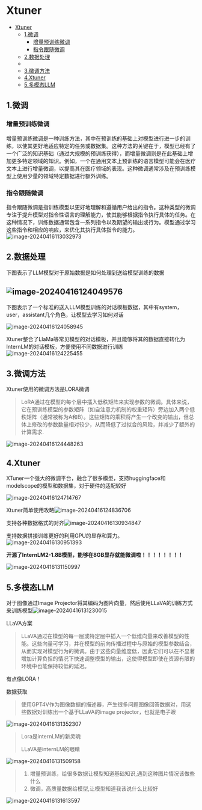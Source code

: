 # Xtuner
- [Xtuner](#xtuner)
  - [1.微调](#1微调)
    - [增量预训练微调](#增量预训练微调)
    - [指令跟随微调](#指令跟随微调)
  - [2.数据处理](#2数据处理)
  - [](#)
  - [3.微调方法](#3微调方法)
  - [4.Xtuner](#4xtuner)
  - [5.多模态LLM](#5多模态llm)

## 1.微调

### 增量预训练微调

增量预训练微调是一种训练方法，其中在预训练的基础上对模型进行进一步的训练，以使其更好地适应特定的任务或数据集。这种方法的关键在于，模型已经有了一个广泛的知识基础（通过大规模的预训练获得），而增量微调则是在此基础上增加更多特定领域的知识。例如，一个在通用文本上预训练的语言模型可能会在医疗文本上进行增量微调，以提高其在医疗领域的表现。这种微调通常涉及在预训练模型上使用少量的领域特定数据进行额外训练。

### 指令跟随微调

指令跟随微调是指训练模型以更好地理解和遵循用户给出的指令。这种类型的微调专注于提升模型对指令性语言的理解能力，使其能够根据指令执行具体的任务。在这种情况下，训练数据通常包含一系列指令以及期望的输出或行为。模型通过学习这些指令和相应的响应，来优化其执行具体指令的能力。![image-20240416113032973](../Image/image-20240416113032973.png)

## 2.数据处理

下图表示了LLM模型对于原始数据是如何处理到送给模型训练的数据

## ![image-20240416124049576](../Image/image-20240416124049576.png)

下图表示了一个标准的送入LLM模型训练的对话模板数据，其中有system，user，assistant几个角色，让模型去学习如何对话

![image-20240416124058945](../Image/image-20240416124058945.png)

Xtuner整合了LlaMa等常见模型的对话模板，并且能够将其的数据直接转化为InternLM的对话模板，方便使用不同数据进行训练![image-20240416124225455](../Image/image-20240416124225455.png)

## 3.微调方法

Xtuner使用的微调方法是LORA微调

> LoRA通过在模型的每个层中插入低秩矩阵来实现参数的微调。具体来说，它在预训练模型的参数矩阵（如自注意力机制的权重矩阵）旁边加入两个低秩矩阵（通常被称为A和B）。这些矩阵的乘积将产生一个改变的输出，但总体上修改的参数数量相对较少，从而降低了过拟合的风险，并减少了额外的计算需求.
>

 ![image-20240416124448263](../Image/image-20240416124448263.png)

## 4.Xtuner

XTuner一个强大的微调平台，融合了很多模型，支持huggingface和modelscope的模型和数据集，对于硬件的适配较好

![image-20240416124714767](../Image/image-20240416124714767.png)

Xtuner简单使用攻略![image-20240416124836706](../Image/image-20240416124836706.png)

支持各种数据格式的对齐![image-20240416130934847](../Image/image-20240416130934847.png)

支持数据拼接训练更好的利用GPU的显存和算力。![image-20240416130951393](../Image/image-20240416130951393.png)

**开源了InternLM2-1.8B模型，能够在8GB显存就能微调啦！！！！！！！！**

![image-20240416131150997](../Image/image-20240416131150997.png)

## 5.多模态LLM

对于图像通过Image Projector将其编码为图片向量，然后使用LLaVA的训练方式来训练模型![image-20240416131230015](../Image/image-20240416131230015.png)

LLaVA方案

> LLaVA通过在模型的每一层或特定层中插入一个低维向量来改善模型的性能。这些向量可学习，并在模型的前向传播过程中与原始的模型参数结合，从而实现对模型行为的微调。由于这些向量维度低，因此它们可以在不显著增加计算负担的情况下快速调整模型的输出，这使得模型即使在资源有限的环境中也能保持较低的延迟。

有点像LORA！

数据获取

>使用GPT4V作为图像数据的描述器，产生很多问题图像回答数据对，用这些数据对训练出一个基于LLaVA的image projector，也就是电子眼

![image-20240416131352307](../Image/image-20240416131352307.png)

> Lora是internLM的新灵魂
>
> LLaVA是internLM的眼睛

![image-20240416131509158](../Image/image-20240416131509158.png)

>1. 增量预训练，给很多数据让模型知道基础知识,遇到这种图片情况该做些什么
>2. 微调，高质量数据给模型,让模型知道我该说什么比较好

![image-20240416131613597](../Image/image-20240416131613597.png)


